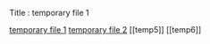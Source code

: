 Title : temporary file 1


[temporary file 1](temp2.md)
[temporary file 2](temp3.md)
[[temp5]]
[[temp6]]
